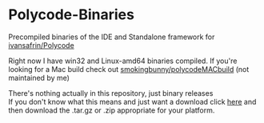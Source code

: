 Polycode-Binaries
=================

Precompiled binaries of the IDE and Standalone framework for [ivansafrin/Polycode](https://github.com/ivansafrin/Polycode)

Right now I have win32 and Linux-amd64 binaries compiled. If you're looking for a Mac build check out [smokingbunny/polycodeMACbuild](https://github.com/smokingbunny/polycodeMACbuild) (not maintained by me)

There's nothing actually in this repository, just binary releases  
If you don't know what this means and just want a download click [here](https://github.com/suchipi/Polycode-Binaries/releases) and then download the .tar.gz or .zip appropriate for your platform.
